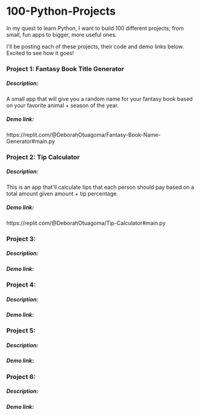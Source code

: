 # 100-Python-Projects

In my quest to learn Python, I want to build 100 different projects; from small, fun apps to bigger, more useful ones.

I'll be posting each of these projects, their code and demo links below. Excited to see how it goes!

<h3>Project 1: Fantasy Book Title Generator</h3>
<h5>Description:</h5> A small app that will give you a random name for your fantasy book based on your favorite animal + season of the year.
<h5>Demo link:</h5> https://replit.com/@DeborahOtuagoma/Fantasy-Book-Name-Generator#main.py

<h3>Project 2: Tip Calculator</h3>
<h5>Description:</h5> This is an app that'll calculate tips that each person should pay based on a total amount given amount + tip percentage. 
<h5>Demo link:</h5> https://replit.com/@DeborahOtuagoma/Tip-Calculator#main.py

<h3>Project 3: </h3>
<h5>Description:</h5> 
<h5>Demo link:</h5> 

<h3>Project 4: </h3>
<h5>Description:</h5> 
<h5>Demo link:</h5> 

<h3>Project 5: </h3>
<h5>Description:</h5> 
<h5>Demo link:</h5> 

<h3>Project 6: </h3>
<h5>Description:</h5> 
<h5>Demo link:</h5> 


